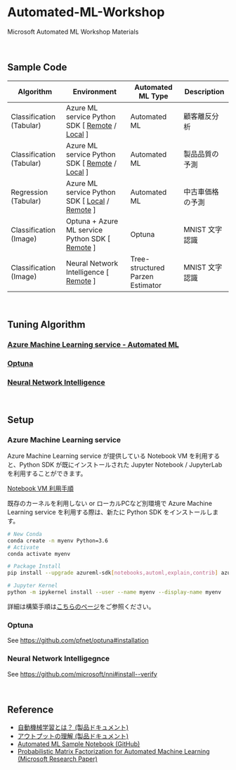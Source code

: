 # Automated-ML-Workshop

Microsoft Automated ML Workshop Materials 

<br/>

## Sample Code
| Algorithm | Environment | Automated ML Type | Description | 
| --- | --- | --- | --- |
| Classification (Tabular) | Azure ML service Python SDK [ [Remote](Sample/Azure-Machine-Learning-service/Churn-classification-explainer-remote.ipynb) / [Local](Sample/Azure-Machine-Learning-service/Churn-classification-explainer.ipynb) ]| Automated ML | 顧客離反分析| 
| Classification (Tabular)| Azure ML service Python SDK [ [Remote](Sample/Azure-Machine-Learning-service/FactoryQC-classification-explainer-remote.ipynb) / [Local](Sample/Azure-Machine-Learning-service/FactoryQC-classification-explainer.ipynb) ]| Automated ML | 製品品質の予測| 
| Regression (Tabular)| Azure ML service Python SDK [ [Local](Sample/Azure-Machine-Learning-service/Automobile-regression-explainer.ipynb) / [Remote](Sample/Azure-Machine-Learning-service/Automobile-regression-explainer-remote.ipynb) ]| Automated ML | 中古車価格の予測| 
| Classification (Image)| Optuna + Azure ML service Python SDK [ [Remote](Sample/Azure-Machine-Learning-service/Mnist-classification-keras-Optuna.ipynb) ]| Optuna | MNIST 文字認識| 
| Classification (Image)| Neural Network Intelligence [ [Remote](Sample/NNI/MNIST/) ]| Tree-structured Parzen Estimator | MNIST 文字認識| 



<br/>

## Tuning Algorithm

### [Azure Machine Learning service - Automated ML](./Azure-Machine-Learning-service.md)
### [Optuna](https://optuna.org/)
### [Neural Network Intelligence](https://github.com/microsoft/nni)

<br/>    
  
## Setup
### Azure Machine Learning service

Azure Machine Learning service が提供している Notebook VM を利用すると、Python SDK が既にインストールされた Jupyter Notebook / JupyterLab を利用することができます。

[Notebook VM 利用手順](https://docs.microsoft.com/ja-JP/azure/machine-learning/service/quickstart-run-cloud-notebook)

既存のカーネルを利用しない or ローカルPCなど別環境で Azure Machine Learning service を利用する際は、新たに Python SDK をインストールします。

```bash
# New Conda
conda create -n myenv Python=3.6
# Activate 
conda activate myenv
```
```bash
# Package Install
pip install --upgrade azureml-sdk[notebooks,automl,explain,contrib] azureml-dataprep
```
```bash
# Jupyter Kernel
python -m ipykernel install --user --name myenv --display-name myenv
```

詳細は構築手順は[こちらのページ](https://docs.microsoft.com/ja-JP/azure/machine-learning/service/how-to-configure-environment#local)をご参照ください。

### Optuna
See https://github.com/pfnet/optuna#installation

### Neural Network Intelligegnce
See https://github.com/microsoft/nni#install--verify

<br/>

## Reference
- [自動機械学習とは？ (製品ドキュメント)](https://docs.microsoft.com/ja-JP/azure/machine-learning/service/concept-automated-ml?WT.mc_id=oreilly-webinar-lazzeri)
- [アウトプットの理解 (製品ドキュメント)](https://docs.microsoft.com/ja-jp/azure/machine-learning/service/how-to-understand-automated-ml)
- [Automated ML Sample Notebook (GitHub)](https://github.com/Azure/MachineLearningNotebooks/tree/master/how-to-use-azureml/automated-machine-learning)
- [Probabilistic Matrix Factorization for Automated Machine Learning
(Microsoft Research Paper)](https://www.microsoft.com/en-us/research/publication/probabilistic-matrix-factorization-for-automated-machine-learning/)


